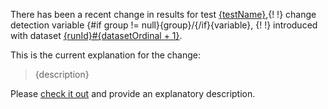 There has been a recent change in results for test [{testName}]({publicUrl}/test/{testId}),{!
!} change detection variable {#if group != null}{group}/{/if}{variable}, {!
!} introduced with dataset [{runId}#{datasetOrdinal + 1}]({publicUrl}/run/{runId}#dataset{datasetOrdinal}).

This is the current explanation for the change:
> {description}

Please [check it out]({publicUrl}/changes?test={testNameEncoded}&fingerprint={fingerprint}) and provide an explanatory description.
